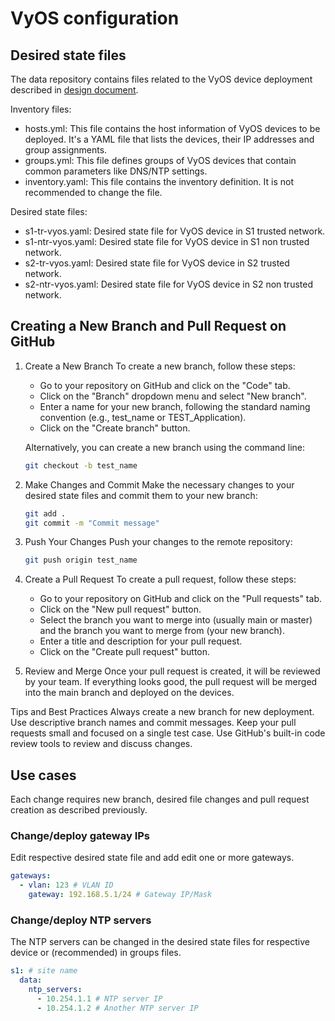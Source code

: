# VyOS configuration

## Desired state files

The data repository contains files related to the VyOS device deployment described in [design document](DESIGN.md).

Inventory files:

* hosts.yml: This file contains the host information of VyOS devices to be deployed. It's a YAML file that lists the devices, their IP addresses and group assignments.
* groups.yml: This file defines groups of VyOS devices that contain common parameters like DNS/NTP settings.
* inventory.yaml: This file contains the inventory definition. It is not recommended to change the file.

Desired state files:

* s1-tr-vyos.yaml: Desired state file for VyOS device in S1 trusted network.
* s1-ntr-vyos.yaml: Desired state file for VyOS device in S1 non trusted network.
* s2-tr-vyos.yaml: Desired state file for VyOS device in S2 trusted network.
* s2-ntr-vyos.yaml: Desired state file for VyOS device in S2 non trusted network.

## Creating a New Branch and Pull Request on GitHub

1. Create a New Branch
   To create a new branch, follow these steps:

    * Go to your repository on GitHub and click on the "Code" tab.
    * Click on the "Branch" dropdown menu and select "New branch".
    * Enter a name for your new branch, following the standard naming convention (e.g., test_name or TEST_Application).
    * Click on the "Create branch" button.

    Alternatively, you can create a new branch using the command line:

    ```bash
    git checkout -b test_name
    ```

2. Make Changes and Commit
    Make the necessary changes to your desired state files and commit them to your new branch:

    ```bash
    git add .
    git commit -m "Commit message"
    ```

3. Push Your Changes
    Push your changes to the remote repository:

    ```bash
    git push origin test_name
    ```

4. Create a Pull Request
    To create a pull request, follow these steps:

    * Go to your repository on GitHub and click on the "Pull requests" tab.
    * Click on the "New pull request" button.
    * Select the branch you want to merge into (usually main or master) and the branch you want to merge from (your new branch).
    * Enter a title and description for your pull request.
    * Click on the "Create pull request" button.
5. Review and Merge
    Once your pull request is created, it will be reviewed by your team. If everything looks good, the pull request will be merged into the main branch
    and deployed on the devices.

Tips and Best Practices
Always create a new branch for new deployment.
Use descriptive branch names and commit messages.
Keep your pull requests small and focused on a single test case.
Use GitHub's built-in code review tools to review and discuss changes.

## Use cases

Each change requires new branch, desired file changes and pull request creation as described previously.

### Change/deploy gateway IPs

Edit respective desired state file and add edit one or more gateways.

```yaml
gateways:
  - vlan: 123 # VLAN ID
    gateway: 192.168.5.1/24 # Gateway IP/Mask
```

### Change/deploy NTP servers

The NTP servers can be changed in the desired state files for respective device or (recommended) in groups files.

```yaml
s1: # site name
  data:
    ntp_servers:
      - 10.254.1.1 # NTP server IP
      - 10.254.1.2 # Another NTP server IP
```
